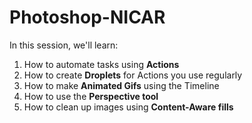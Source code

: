 # Photoshop-NICAR

In this session, we'll learn:

1) How to automate tasks using **Actions**
2) How to create **Droplets** for Actions you use regularly
3) How to make **Animated Gifs** using the Timeline
4) How to use the **Perspective tool**
5) How to clean up images using **Content-Aware fills**


